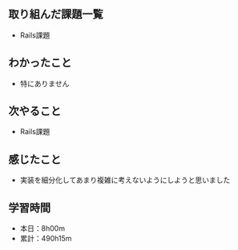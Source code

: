 ## 取り組んだ課題一覧
- Rails課題
## わかったこと
- 特にありません
## 次やること
- Rails課題
## 感じたこと
- 実装を細分化してあまり複雑に考えないようにしようと思いました
## 学習時間
- 本日：8h00m
- 累計：490h15m
